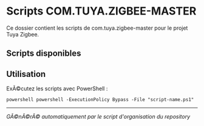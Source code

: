 ﻿# Scripts COM.TUYA.ZIGBEE-MASTER

Ce dossier contient les scripts de com.tuya.zigbee-master pour le projet Tuya Zigbee.

## Scripts disponibles



## Utilisation

ExÃ©cutez les scripts avec PowerShell :

`powershell
powershell -ExecutionPolicy Bypass -File "script-name.ps1"
`

---
*GÃ©nÃ©rÃ© automatiquement par le script d'organisation du repository*
